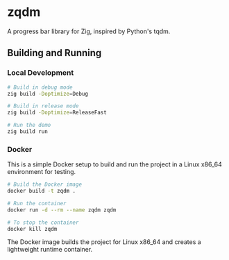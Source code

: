 # zqdm

A progress bar library for Zig, inspired by Python's tqdm.

## Building and Running

### Local Development

```bash
# Build in debug mode
zig build -Doptimize=Debug

# Build in release mode
zig build -Doptimize=ReleaseFast

# Run the demo
zig build run
```

### Docker

This is a simple Docker setup to build and run the project in a Linux x86_64 environment for testing.

```bash
# Build the Docker image
docker build -t zqdm .

# Run the container
docker run -d --rm --name zqdm zqdm

# To stop the container
docker kill zqdm
```

The Docker image builds the project for Linux x86_64 and creates a lightweight runtime container.
